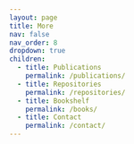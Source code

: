 ```yaml
---
layout: page
title: More
nav: false
nav_order: 8
dropdown: true
children:
  - title: Publications
    permalink: /publications/
  - title: Repositories
    permalink: /repositories/
  - title: Bookshelf
    permalink: /books/
  - title: Contact
    permalink: /contact/
---
```

